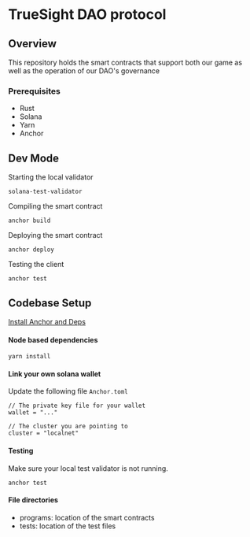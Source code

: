 # TrueSight DAO protocol

## Overview
This repository holds the smart contracts that support both our game as well as the operation of our DAO's governance

### Prerequisites
- Rust
- Solana
- Yarn
- Anchor

## Dev Mode
Starting the local validator
```
solana-test-validator
```

Compiling the smart contract
```
anchor build
```

Deploying the smart contract
```
anchor deploy
```

Testing the client
```
anchor test
```

## Codebase Setup
[Install Anchor and Deps](https://project-serum.github.io/anchor/getting-started/installation.html#install-rust)

#### Node based dependencies
```
yarn install
```

#### Link your own solana wallet
Update the following file ```Anchor.toml``` 

```
// The private key file for your wallet
wallet = "..."

// The cluster you are pointing to
cluster = "localnet"
```

#### Testing
Make sure your local test validator is not running.
```
anchor test
```

#### File directories
- programs: location of the smart contracts
- tests: location of the test files